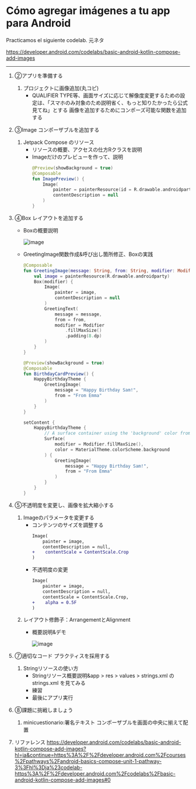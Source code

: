 # Cómo agregar imágenes a tu app para Android

Practicamos el siguiente codelab.
元ネタ

https://developer.android.com/codelabs/basic-android-kotlin-compose-add-images

___

1. ②アプリを準備する
   1. プロジェクトに画像追加(丸コピ)
      * QUALIFIER TYPE等、画面サイズに応じて解像度変更するための設定は、「スマホのみ対象のため説明省く、もっと知りたかったら公式見てね」とする
画像を追加するためにコンポーズ可能な関数を追加する
1. ③Image コンポーザブルを追加する
   1. Jetpack Compose のリソース
      * リソースの概要、アクセスの仕方Rクラスを説明
      * Imageだけのプレビューを作って、説明
        ```kotlin
        @Preview(showBackground = true)
        @Composable
        fun ImagePreview() {
            Image(
                painter = painterResource(id = R.drawable.androidparty),
                contentDescription = null
            )
        }
        ```
1. ④Box レイアウトを追加する
   * Boxの概要説明
     
     ![image](https://github.com/user-attachments/assets/ff07a5a7-6fe1-4992-860a-7018a0c61486)
   * GreetingImage関数作成&呼び出し箇所修正、Boxの実践
      ```kotlin
      @Composable
      fun GreetingImage(message: String, from: String, modifier: Modifier = Modifier) {
          val image = painterResource(R.drawable.androidparty)
          Box(modifier) {
              Image(
                  painter = image,
                  contentDescription = null
              )
              GreetingText(
                  message = message,
                  from = from,
                  modifier = Modifier
                      .fillMaxSize()
                      .padding(8.dp)
              )
          }
      }
      ```
      ```kotlin
      @Preview(showBackground = true)
      @Composable
      fun BirthdayCardPreview() {
          HappyBirthdayTheme {
              GreetingImage(
                  message = "Happy Birthday Sam!",
                  from = "From Emma"
              )
          }
      }
      ```
      ```kotlin
      setContent {
          HappyBirthdayTheme {
              // A surface container using the 'background' color from the theme
              Surface(
                  modifier = Modifier.fillMaxSize(),
                  color = MaterialTheme.colorScheme.background
              ) {
                  GreetingImage(
                      message = "Happy Birthday Sam!",
                      from = "From Emma"
                  )
              }
          }
      }
      ```
1. ⑤不透明度を変更し、画像を拡大縮小する
   1. Imageのパラメータを変更する
      * コンテンツのサイズを調整する
        ```diff
        Image(
            painter = image,
            contentDescription = null,
        +    contentScale = ContentScale.Crop
        )
        ```
      * 不透明度の変更
        ```diff
        Image(
            painter = image,
            contentDescription = null,
            contentScale = ContentScale.Crop,
        +    alpha = 0.5F
        )
        ```
   3. レイアウト修飾子：ArrangementとAlignment
      * 概要説明&デモ
        
        ![image](https://github.com/user-attachments/assets/665d1302-0f6a-4484-a6d8-a95b2d88b76d)
1. ⑦適切なコード プラクティスを採用する
   1. Stringリソースの使い方
      * Stringリソース概要説明&app > res > values > strings.xml の strings.xml を見てみる
      * 練習
      * 最後にアプリ実行
1. ⑧課題に挑戦しましょう
   1. minicuestionario:署名テキスト コンポーザブルを画面の中央に揃えて配置

1. リファレンス
   https://developer.android.com/codelabs/basic-android-kotlin-compose-add-images?hl=ja&continue=https%3A%2F%2Fdeveloper.android.com%2Fcourses%2Fpathways%2Fandroid-basics-compose-unit-1-pathway-3%3Fhl%3Dja%23codelab-https%3A%2F%2Fdeveloper.android.com%2Fcodelabs%2Fbasic-android-kotlin-compose-add-images#0
